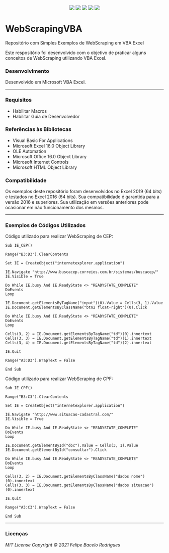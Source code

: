<p align="center">
<a href= "https://img.shields.io/github/repo-size/felipebacelo/WebScrapingVBA?style=for-the-badge"><img src="https://img.shields.io/github/repo-size/felipebacelo/WebScrapingVBA?style=for-the-badge"/></a>
<a href= "https://img.shields.io/github/languages/count/felipebacelo/WebScrapingVBA?style=for-the-badge"><img src="https://img.shields.io/github/languages/count/felipebacelo/WebScrapingVBA?style=for-the-badge"/></a>
<a href= "https://img.shields.io/github/forks/felipebacelo/WebScrapingVBA?style=for-the-badge"><img src="https://img.shields.io/github/forks/felipebacelo/WebScrapingVBA?style=for-the-badge"/></a>
<a href= "https://img.shields.io/bitbucket/pr-raw/felipebacelo/WebScrapingVBA?style=for-the-badge"><img src="https://img.shields.io/bitbucket/pr-raw/felipebacelo/WebScrapingVBA?style=for-the-badge"/></a>
<a href= "https://img.shields.io/bitbucket/issues/felipebacelo/WebScrapingVBA?style=for-the-badge"><img src="https://img.shields.io/bitbucket/issues/felipebacelo/WebScrapingVBA?style=for-the-badge"/></a>
</p>

# WebScrapingVBA
Repositório com Simples Exemplos de WebScraping em VBA Excel

Este respositório foi desenvolvido com o objetivo de praticar alguns conceitos de WebScraping utilizando VBA Excel.

### Desenvolvimento

Desenvolvido em Microsoft VBA Excel.
***
### Requisitos

* Habilitar Macros
* Habilitar Guia de Desenvolvedor

### Referências às Bibliotecas

* Visual Basic For Applications
* Microsoft Excel 16.0 Object Library
* OLE Automation
* Microsoft Office 16.0 Object Library
* Microsoft Internet Controls
* Microsoft HTML Object Library

### Compatibilidade

Os exemplos deste repositório foram desenvolvidos no Excel 2019 (64 bits) e testados no Excel 2016 (64 bits). Sua compatibilidade é garantida para a versão 2016 e superiores. Sua utilização em versões anteriores pode ocasionar em não funcionamento dos mesmos.
***
### Exemplos de Códigos Utilizados

Código utilizado para realizar WebScraping de CEP:
```vba
Sub IE_CEP()

Range("B3:D3").ClearContents

Set IE = CreateObject("internetexplorer.application")

IE.Navigate "http://www.buscacep.correios.com.br/sistemas/buscacep/"
IE.Visible = True

Do While IE.busy And IE.ReadyState <> "READYSTATE_COMPLETE"
DoEvents
Loop

IE.Document.getElementsByTagName("input")(0).Value = Cells(3, 1).Value
IE.Document.getElementsByClassName("btn2 float-right")(0).Click
    
Do While IE.busy And IE.ReadyState <> "READYSTATE_COMPLETE"
DoEvents
Loop

Cells(3, 2) = IE.Document.getElementsByTagName("td")(0).innertext
Cells(3, 3) = IE.Document.getElementsByTagName("td")(1).innertext
Cells(3, 4) = IE.Document.getElementsByTagName("td")(2).innertext

IE.Quit

Range("A3:D3").WrapText = False

End Sub
```

Código utilizado para realizar WebScraping de CPF:
```vba
Sub IE_CPF()

Range("B3:C3").ClearContents

Set IE = CreateObject("internetexplorer.application")

IE.Navigate "http://www.situacao-cadastral.com/"
IE.Visible = True

Do While IE.busy And IE.ReadyState <> "READYSTATE_COMPLETE"
DoEvents
Loop

IE.Document.getElementById("doc").Value = Cells(3, 1).Value
IE.Document.getElementById("consultar").Click
    
Do While IE.busy And IE.ReadyState <> "READYSTATE_COMPLETE"
DoEvents
Loop

Cells(3, 2) = IE.Document.getElementsByClassName("dados nome")(0).innertext
Cells(3, 3) = IE.Document.getElementsByClassName("dados situacao")(0).innertext

IE.Quit

Range("A3:C3").WrapText = False

End Sub
```
***
### Licenças

_MIT License_
_Copyright   ©   2021 Felipe Bacelo Rodrigues_

